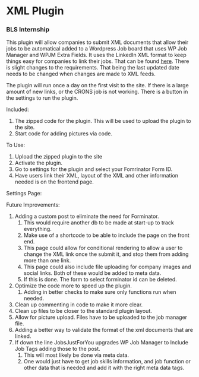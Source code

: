 # XML Plugin

### BLS Internship

This plugin will allow companies to submit XML documents that allow their jobs to be automatical added to a Wordpress Job board that uses WP Job Manager and WPJM Extra Fields. It uses the LinkedIn XML format to keep things easy for companies to link their jobs. That can be found [here](https://learn.microsoft.com/en-us/linkedin/talent/job-postings/xml-feeds-development-guide "LinkedIn xml dev guide"). There is slight changes to the requirements. That being the last updated date needs to be changed when changes are made to XML feeds.

The plugin will run once a day on the first visit to the site. If there is a large amount of new links, or the CRONS job is not working. There is a button in the settings to run the plugin.

Included:

1. The zipped code for the plugin. This will be used to upload the plugin to the site.
2. Start code for adding pictures via code.

To Use:

1. Upload the zipped plugin to the site
2. Activate the plugin.
3. Go to settings for the plugin and select your Fomrinator Form ID.
4. Have users link their XML, layout of the XML and other information needed is on the frontend page.

Settings Page:

Future Improvements:

1. Adding a custom post to eliminate the need for Forminator.
   1. This would require another db to be made at start-up to track everything.
   2. Make use of a shortcode to be able to include the page on the front end.
   3. This page could allow for conditional rendering to allow a user to change the XML link once the submit it, and stop them from adding more than one link.
   4. This page could also include file uploading for company images and social links. Both of these would be added to meta data.
   5. If this is done. The form to select forminator id can be deleted.
2. Optimize the code more to speed up the plugin.
   1. Adding in better checks to make sure only functions run when needed.
3. Clean up commenting in code to make it more clear.
4. Clean up files to be closer to the standard plugin layout.
5. Allow for picture upload. Files have to be uploaded to the job manager file.
6. Adding a better way to validate the format of the xml documents that are linked.
7. If down the line JobsJustForYou upgrades WP Job Manager to Include Job Tags adding those to the post.
   1. This will most likely be done via meta data.
   2. One would just have to get job skills information, and job function or other data that is needed and add it with the right meta data tags.
